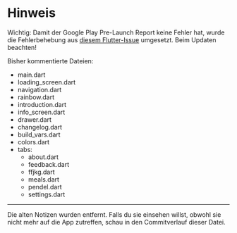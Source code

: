 # Hinweis

Wichtig: Damit der Google Play Pre-Launch Report keine Fehler hat, wurde die Fehlerbehebung aus [diesem Flutter-Issue](https://github.com/flutter/flutter/issues/141949#issuecomment-1944922176) umgesetzt. Beim Updaten beachten!

Bisher kommentierte Dateien:

- main.dart
- loading_screen.dart
- navigation.dart
- rainbow.dart
- introduction.dart
- info_screen.dart
- drawer.dart
- changelog.dart
- build_vars.dart
- colors.dart
- tabs:
  - about.dart
  - feedback.dart
  - ffjkg.dart
  - meals.dart
  - pendel.dart
  - settings.dart

---

Die alten Notizen wurden entfernt. Falls du sie einsehen willst, obwohl sie nicht mehr auf die App zutreffen, schau in den Commitverlauf dieser Datei.
